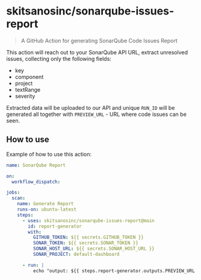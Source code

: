 # skitsanosinc/sonarqube-issues-report
>  A GitHub Action for generating SonarQube Code Issues Report

This action will reach out to your SonarQube API URL, extract unresolved issues, collecting only the following fields:

- key
- component
- project
- textRange
- severity

Extracted data will be uploaded to our API and unique `RUN_ID` will be generated all together with `PREVIEW_URL` - URL where code issues can be seen.



## How to use

Example of how to use this action:

```yaml
name: SonarQube Report

on:
  workflow_dispatch:

jobs:
  scan:
    name: Generate Report
    runs-on: ubuntu-latest
    steps:
      - uses: skitsanosinc/sonarqube-issues-report@main
        id: report-generator
        with:
          GITHUB_TOKEN: ${{ secrets.GITHUB_TOKEN }}
          SONAR_TOKEN: ${{ secrets.SONAR_TOKEN }}
          SONAR_HOST_URL: ${{ secrets.SONAR_HOST_URL }}
          SONAR_PROJECT: default-dashboard

      - run: |
          echo "output: ${{ steps.report-generator.outputs.PREVIEW_URL }}"
```